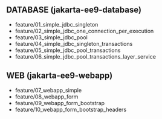 ## DATABASE (jakarta-ee9-database)

* feature/01_simple_jdbc_singleton
* feature/02_simple_jdbc_one_connection_per_execution
* feature/03_simple_jdbc_pool
* feature/04_simple_jdbc_singleton_transactions
* feature/05_simple_jdbc_pool_transactions
* feature/06_simple_jdbc_pool_transactions_layer_service

## WEB (jakarta-ee9-webapp)

* feature/07_webapp_simple
* feature/08_webapp_form
* feature/09_webapp_form_bootstrap
* feature/10_webapp_form_bootstrap_headers
